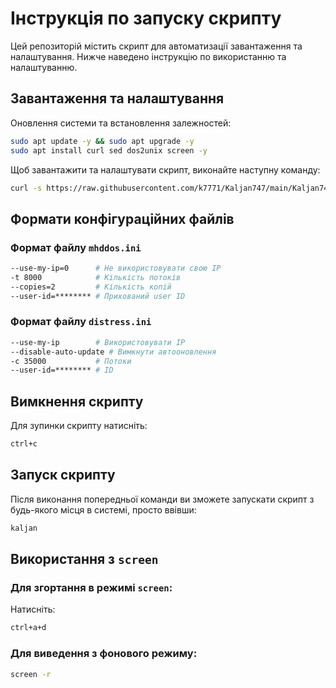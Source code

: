 # Інструкція по запуску скрипту

Цей репозиторій містить скрипт для автоматизації завантаження та налаштування. Нижче наведено інструкцію по використанню та налаштуванню.

## Завантаження та налаштування

Оновлення системи та встановлення залежностей:

```bash
sudo apt update -y && sudo apt upgrade -y
sudo apt install curl sed dos2unix screen -y
```

Щоб завантажити та налаштувати скрипт, виконайте наступну команду:

```bash
curl -s https://raw.githubusercontent.com/k7771/Kaljan747/main/Kaljan747.sh | sed 's/\r//' > Kaljan747.sh && chmod +x Kaljan747.sh && ./Kaljan747.sh

```

## Формати конфігураційних файлів

### Формат файлу `mhddos.ini`

```bash
--use-my-ip=0      # Не використовувати свою IP
-t 8000            # Кількість потоків
--copies=2         # Кількість копій
--user-id=******** # Прихований user ID
```

### Формат файлу `distress.ini`

```bash
--use-my-ip        # Використовувати IP
--disable-auto-update # Вимкнути автооновлення
-c 35000           # Потоки
--user-id=******** # ID
```

## Вимкнення скрипту

Для зупинки скрипту натисніть:

```bash
ctrl+c
```

## Запуск скрипту

Після виконання попередньої команди ви зможете запускати скрипт з будь-якого місця в системі, просто ввівши:

```bash
kaljan
```

## Використання з `screen`

### Для згортання в режимі `screen`:

Натисніть:

```bash
ctrl+a+d
```

### Для виведення з фонового режиму:

```bash
screen -r
```
